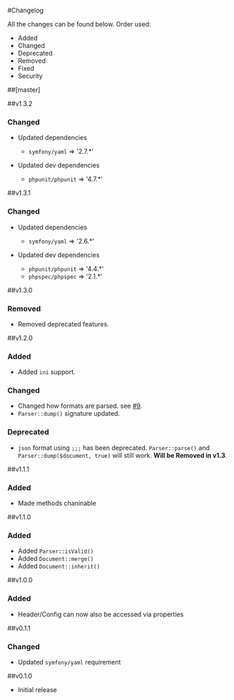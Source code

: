 #Changelog

All the changes can be found below. Order used:
 - Added
 - Changed
 - Deprecated
 - Removed
 - Fixed
 - Security

##[master]

##v1.3.2

### Changed
 - Updated dependencies
   - `symfony/yaml` => '2.7.*'

 - Updated dev dependencies
   - `phpunit/phpunit` => '4.7.*'

##v1.3.1

### Changed
 - Updated dependencies
   - `symfony/yaml` => '2.6.*'

 - Updated dev dependencies
   - `phpunit/phpunit` => '4.4.*'
   - `phpspec/phpspec` => '2.1.*'

##v1.3.0

### Removed
 - Removed deprecated features.

##v1.2.0

### Added
 - Added `ini` support.

### Changed
- Changed how formats are parsed. see [#9](./issues/9).
- `Parser::dump()` signature updated.

### Deprecated
- `json` format using `;;;` has been deprecated. `Parser::parse()` and `Parser::dump($document, true)` will still work. **Will be Removed in v1.3**.


##v1.1.1

### Added
- Made methods chaninable

##v1.1.0

### Added
 - Added `Parser::isValid()`
 - Added `Document::merge()`
 - Added `Document::inherit()`

##v1.0.0

### Added
 - Header/Config can now also be accessed via properties

##v0.1.1

### Changed
 - Updated `symfony/yaml` requirement

##v0.1.0
- Initial release
